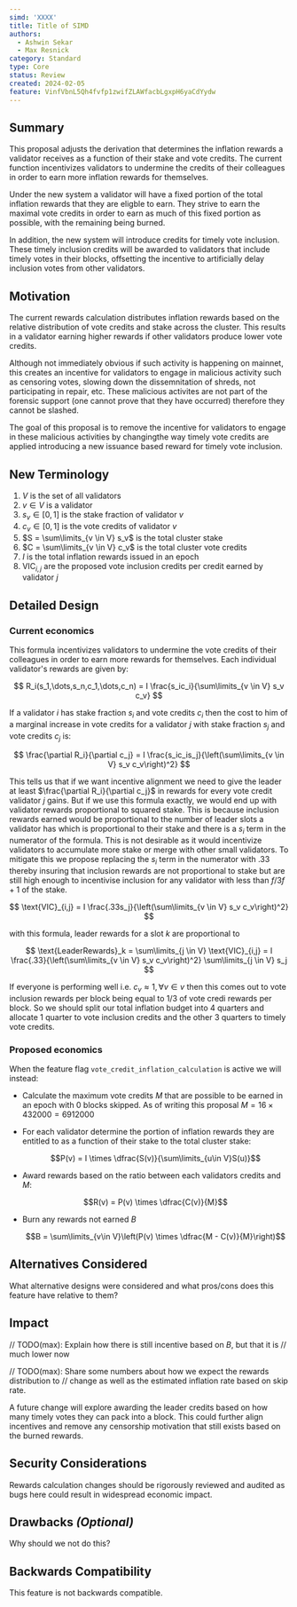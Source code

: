 ```yaml
---
simd: 'XXXX'
title: Title of SIMD
authors:
  - Ashwin Sekar
  - Max Resnick
category: Standard
type: Core
status: Review
created: 2024-02-05
feature: VinfVbnL5Qh4fvfp1zwifZLAWfacbLgxpH6yaCdYydw
---
```


## Summary

This proposal adjusts the derivation that determines the inflation rewards a validator
receives as a function of their stake and vote credits. The current function incentivizes
validators to undermine the credits of their colleagues in order to earn more inflation
rewards for themselves.

Under the new system a validator will have a fixed portion of the total inflation
rewards that they are eligble to earn. They strive to earn the maximal vote credits
in order to earn as much of this fixed portion as possible, with the remaining being
burned.

In addition, the new system will introduce credits for timely vote inclusion. These timely inclusion 
credits will be awarded to validators that include timely votes in their blocks, offsetting the incentive to artificially delay inclusion votes from other validators.

## Motivation

The current rewards calculation distributes inflation rewards based on the
relative distribution of vote credits and stake across the cluster. This results
in a validator earning higher rewards if other validators produce lower vote credits.

Although not immediately obvious if such activity is happening on mainnet, this
creates an incentive for validators to engage in malicious activity such as censoring
votes, slowing down the dissemnitation of shreds, not participating in repair, etc.
These malicious activites are not part of the forensic support (one cannot prove that they have occurred) therefore they cannot be slashed.

The goal of this proposal is to remove the incentive for validators to engage in these malicious activities by changingthe way timely vote credits are applied introducing a new issuance based reward for timely vote inclusion.

## New Terminology
1. $V$ is the set of all validators
2. $v \in V$ is a validator
3. $s_v \in [0,1]$ is the stake fraction of validator $v$
4. $c_v \in [0,1]$ is the vote credits of validator $v$
5. $S = \sum\limits_{v \in V} s_v$ is the total cluster stake
6. $C = \sum\limits_{v \in V} c_v$ is the total cluster vote credits
7. $I$ is the total inflation rewards issued in an epoch
8. $\text{VIC}_{i,j}$ are the proposed vote inclusion credits per credit earned by validator $j$

## Detailed Design

### Current economics

This formula incentivizes validators to undermine the vote credits of their colleagues in order to earn more rewards for themselves. Each individual validator's rewards are given by:

$$
R_i(s_1,\dots,s_n,c_1,\dots,c_n) = I \frac{s_ic_i}{\sum\limits_{v \in V} s_v c_v}
$$

If a validator $i$ has stake fraction $s_i$ and vote credits $c_i$ then the cost to him of a marginal increase in vote credits for a validator $j$ with stake fraction $s_j$ and vote credits $c_j$ is:

$$
\frac{\partial R_i}{\partial c_j} = I \frac{s_ic_is_j}{\left(\sum\limits_{v \in V} s_v c_v\right)^2}
$$

This tells us that if we want incentive alignment we need to give the leader at least  $\frac{\partial R_i}{\partial c_j}$ in rewards for every vote credit validator $j$ gains. But if we use this formula exactly, we would end up with validator rewards proportional to squared stake. This is because inclusion rewards earned would be proportional to the number of leader slots a validator has which is proportional to their stake and there is a $s_i$ term in the numerator of the formula. This is not desirable as it would incentivize validators to accumulate more stake or merge with other small validators. To mitigate this we propose replacing the $s_i$ term in the numerator with $.33$ thereby insuring that inclusion rewards are not proportional to stake but are still high enough to incentivise inclusion for any validator with less than $f/3f+1$ of the stake.

$$
\text{VIC}_{i,j} = I \frac{.33s_j}{\left(\sum\limits_{v \in V} s_v c_v\right)^2}
$$

with this formula, leader rewards for a slot $k$ are proportional to

$$
\text{LeaderRewards}_k = \sum\limits_{j \in V} \text{VIC}_{i,j} = I \frac{.33}{\left(\sum\limits_{v \in V} s_v c_v\right)^2} \sum\limits_{j \in V} s_j
$$

If everyone is performing well i.e. $c_v \approx 1, \forall v \in v$ then this comes out to vote inclusion rewards per block being equal to 1/3 of vote credi rewards per block. So we should split our total inflation budget into 4 quarters and allocate 1 quarter to vote inclusion credits and the other 3 quarters to timely vote credits.


### Proposed economics

When the feature flag `vote_credit_inflation_calculation` is active we will instead: 

- Calculate the maximum vote credits $M$ that are possible to be earned in an epoch
  with 0 blocks skipped.
  As of writing this proposal $M = 16 \times 432000 = 6912000$

- For each validator determine the portion of inflation rewards they are entitled
  to as a function of their stake to the total cluster stake:

  $$P(v) = I \times \dfrac{S(v)}{\sum\limits_{u\in V}S(u)}$$

- Award rewards based on the ratio between each validators credits and $M$:

  $$R(v) = P(v) \times \dfrac{C(v)}{M}$$

- Burn any rewards not earned $B$

  $$B = \sum\limits_{v\in V}\left(P(v) \times \dfrac{M - C(v)}{M}\right)$$

## Alternatives Considered

What alternative designs were considered and what pros/cons does this feature
have relative to them?

## Impact

// TODO(max): Explain how there is still incentive based on $B$, but that it is
// much lower now

// TODO(max): Share some numbers about how we expect the rewards distribution to
// change as well as the estimated inflation rate based on skip rate.

A future change will explore awarding the leader credits based on how many timely
votes they can pack into a block. This could further align incentives and remove
any censorship motivation that still exists based on the burned rewards.

## Security Considerations

Rewards calculation changes should be rigorously reviewed and audited as bugs
here could result in widespread economic impact.

## Drawbacks *(Optional)*

Why should we not do this?

## Backwards Compatibility

This feature is not backwards compatible.
